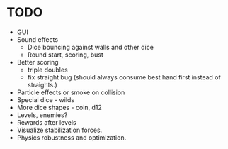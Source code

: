 # TODO
* GUI
* Sound effects
    * Dice bouncing against walls and other dice
    * Round start, scoring, bust
* Better scoring
    * triple doubles
    * fix straight bug (should always consume best hand first instead of straights.)
* Particle effects or smoke on collision
* Special dice - wilds
* More dice shapes - coin, d12
* Levels, enemies?
* Rewards after levels
* Visualize stabilization forces.
* Physics robustness and optimization.